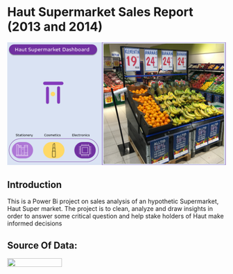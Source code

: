 # Haut  Supermarket Sales Report (2013 and 2014)

![Slide1](https://github.com/Abdur-RasheedAde/Financial_Report/blob/main/Slide1.PNG)

##  Introduction
This is a Power Bi project on sales analysis of an hypothetic Supermarket, Haut Super market. The project is to clean, analyze and draw insights in order to answer some critical question and help stake holders of Haut make informed decisions


## Source Of Data:

<img src="https://user-images.githubusercontent.com/16319829/81180309-2b51f000-8fee-11ea-8a78-ddfe8c3412a7.png" width=50% height=50%>
